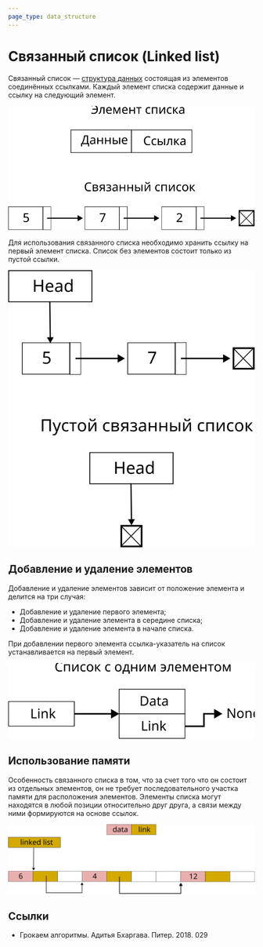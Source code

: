 ```yaml
---
page_type: data_structure
---
```


# Связанный список (Linked list)

Связанный список — [структура данных](20221025223341.md) состоящая из элементов соединённых ссылками. Каждый элемент списка содержит данные и ссылку на следующий элемент.

![](images/linked_list01.svg)

Для использования связанного списка необходимо хранить ссылку на первый элемент списка. Список без элементов состоит только из пустой ссылки.

![](images/linked_list02.svg)

## Добавление и удаление элементов

Добавление и удаление элементов зависит от положение элемента и делится на три случая:

- Добавление и удаление первого элемента;
- Добавление и удаление элемента в середине списка;
- Добавление и удаление элемента в начале списка.

При добавлении первого элемента ссылка-указатель на список устанавливается на первый элемент.

![](images/linked_list03.svg)

## Использование памяти

Особенность связанного списка в том, что за счет того что он состоит из отдельных элементов, он не требует последовательного участка памяти для расположения элементов. Элементы списка могут находятся в любой позиции относительно друг друга, а связи между ними формируются на основе ссылок.

![](images/linked_list04.svg)

## Ссылки

- Грокаем алгоритмы. Адитья Бхаргава. Питер. 2018. 029
